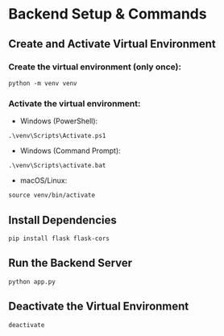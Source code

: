 # Backend Setup & Commands

## Create and Activate Virtual Environment

### Create the virtual environment (only once):
```
python -m venv venv
```


### Activate the virtual environment:
- Windows (PowerShell):
```
.\venv\Scripts\Activate.ps1
```

- Windows (Command Prompt):
```
.\venv\Scripts\activate.bat
```

- macOS/Linux:
```
source venv/bin/activate
```

## Install Dependencies
```
pip install flask flask-cors
```

## Run the Backend Server
```
python app.py
```

## Deactivate the Virtual Environment
```
deactivate
```
